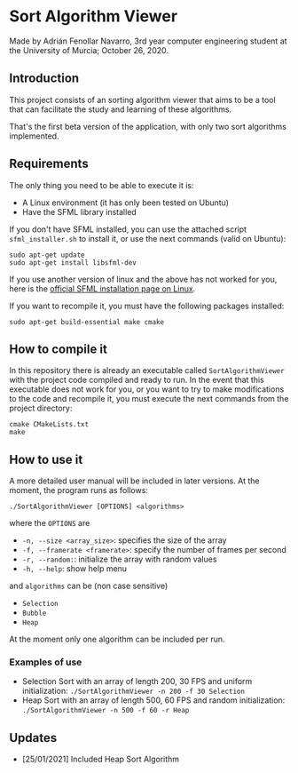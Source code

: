 # Sort Algorithm Viewer

Made by Adrián Fenollar Navarro, 3rd year computer engineering student
at the University of Murcia; October 26, 2020.

## Introduction
This project consists of an sorting algorithm viewer that aims to be
a tool that can facilitate the study and learning of these algorithms.

That's the first beta version of the application, with only two sort algorithms implemented.

## Requirements

The only thing you need to be able to execute it is:

- A Linux environment (it has only been tested on Ubuntu)
- Have the SFML library installed

If you don't have SFML installed, you can use the attached script `sfml_installer.sh`
 to install it, or use the next commands (valid on Ubuntu):
```
sudo apt-get update
sudo apt-get install libsfml-dev
```
If you use another version of linux and the above has not worked for you, 
here is the [official SFML installation page on Linux](https://www.sfml-dev.org/tutorials/2.5/start-linux.php).

If you want to recompile it, you must have the following packages installed:

```
sudo apt-get build-essential make cmake
```

## How to compile it

In this repository there is already an executable called `SortAlgorithmViewer` with the 
project code compiled and ready to run. In the event that this executable does not 
work for you, or you want to try to make modifications to the code and recompile it, 
you must execute the next commands from the project directory:

```
cmake CMakeLists.txt
make
```

## How to use it

A more detailed user manual will be included in later versions. At the moment, the 
program runs as follows:

```
./SortAlgorithmViewer [OPTIONS] <algorithms>
```

where the `OPTIONS` are

- `-n, --size <array_size>`: specifies the size of the array
- `-f, --framerate <framerate>`: specify the number of frames per second
- `-r, --random:`: initialize the array with random values
- `-h, --help`: show help menu

and `algorithms` can be (non case sensitive)

- `Selection`
- `Bubble`
- `Heap`

At the moment only one algorithm can be included per run.

### Examples of use

- Selection Sort with an array of length 200, 30 FPS and uniform initialization: `./SortAlgorithmViewer -n 200 -f 30 Selection`
- Heap Sort with an array of length 500, 60 FPS and random initialization: `./SortAlgorithmViewer -n 500 -f 60 -r Heap`




## Updates

- [25/01/2021] Included Heap Sort Algorithm

